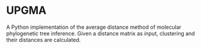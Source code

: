 # UPGMA
A Python implementation of the average distance method of molecular phylogenetic tree inference.
Given a distance matrix as input, clustering and their distances are calculated.

